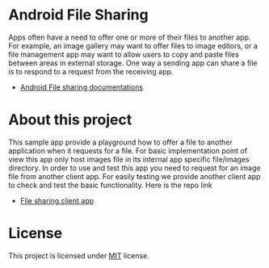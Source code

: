 # Android File Sharing

Apps often have a need to offer one or more of their files to another app. For example, an image gallery may want to offer files to image editors, or a file management app may want to allow users to copy and paste files between areas in external storage. One way a sending app can share a file is to respond to a request from the receiving app.

- [Android File sharing documentations](https://developer.android.com/training/secure-file-sharing)

# About this project

This sample app provide a playground how to offer a file to another application when it requests for a file. For basic implementation point of view this app only host images file in its internal app specific file/images directory.
In order to use and test this app you need to request for an image file from another client app.
For easily testing we provide another client app to check and test the basic functionality. Here is the repo link

- [File sharing client app](https://github.com/wisalmuhammad/Android-file-sharing-client)


# License
This project is licensed under [MIT](LICENSE.md) license.
